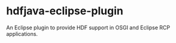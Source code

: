 # hdfjava-eclipse-plugin

An Eclipse plugin to provide HDF support in OSGI and Eclipse RCP applications.

